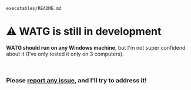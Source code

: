 `executables/README.md`

# ⚠️ WATG is still in development
**WATG should run on any Windows machine**, but I'm not super confidend about it (I've only tested it only on 3 computers).

<br/>

### Please [report any issue](https://github.com/DavidBevi/WATG/issues), and I'll try to address it!
